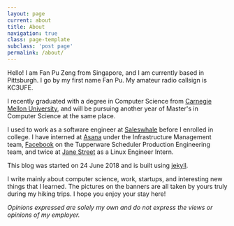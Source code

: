 ```yaml
---
layout: page
current: about
title: About
navigation: true
class: page-template
subclass: 'post page'
permalink: /about/
---
```

Hello! I am Fan Pu Zeng from Singapore, and I am currently based in Pittsburgh. I go by my first name Fan Pu. My amateur radio callsign is KC3UFE.

I recently graduated with a degree in Computer Science from [Carnegie Mellon University](https://www.cmu.edu/), and will be pursuing another year of Master's in Computer Science at the same place.

I used to work as a software engineer at [Saleswhale](https://saleswhale.com) before I enrolled in college. 
I have interned at [Asana](https://asana.com/) under the Infrastructure Management team, [Facebook](https://about.facebook.com/meta) on the Tupperware Scheduler Production Engineering team, and twice at [Jane Street](https://www.janestreet.com/) as a Linux Engineer Intern. 

This blog was started on 24 June 2018 and is built using [jekyll](https://github.com/jekyll/jekyll).

I write mainly about computer science, work, startups, and interesting new things that I learned. The pictures on the banners are all taken by yours truly during my hiking trips. I hope you enjoy your stay here!

*Opinions expressed are solely my own and do not express the views or opinions of my employer.*